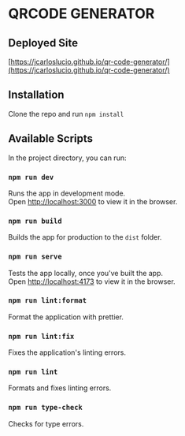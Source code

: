 # QRCODE GENERATOR

## Deployed Site

[https://jcarloslucio.github.io/qr-code-generator/](https://jcarloslucio.github.io/qr-code-generator/)

## Installation

Clone the repo and run `npm install`

## Available Scripts

In the project directory, you can run:

### `npm run dev`

Runs the app in development mode.\
Open [http://localhost:3000](http://localhost:3000) to view it in the browser.

### `npm run build`

Builds the app for production to the `dist` folder.

### `npm run serve`

Tests the app locally, once you've built the app.\
Open [http://localhost:4173](http://localhost:4173) to view it in the browser.

### `npm run lint:format`

Format the application with prettier.

### `npm run lint:fix`

Fixes the application's linting errors.

### `npm run lint`

Formats and fixes linting errors.

### `npm run type-check`

Checks for type errors.
